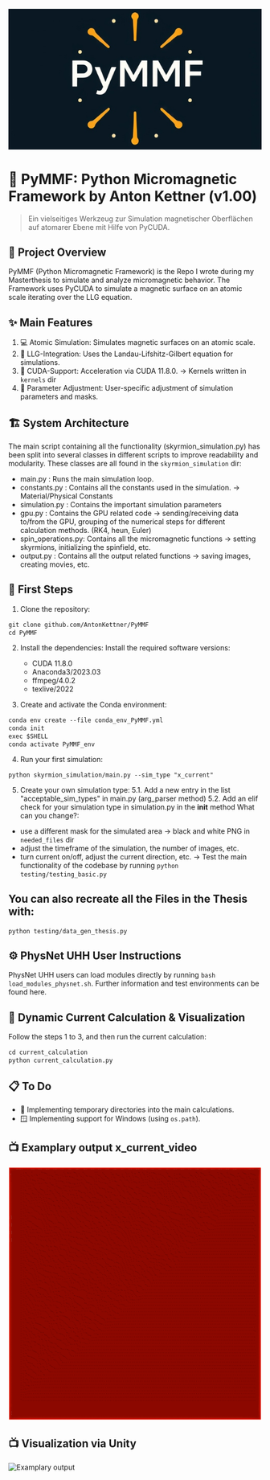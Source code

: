 ![PyMMF Logo](assets/PyMMF_logo_0.1.png)

# 🧲 PyMMF: Python Micromagnetic Framework by Anton Kettner (v1.00)

> Ein vielseitiges Werkzeug zur Simulation magnetischer Oberflächen auf atomarer Ebene mit Hilfe von PyCUDA.

## 🚀 Project Overview

PyMMF (Python Micromagnetic Framework) is the Repo I wrote during my Masterthesis to simulate and analyze micromagnetic behavior. The Framework uses PyCUDA to simulate a magnetic surface on an atomic scale iterating over the LLG equation.

## ✨ Main Features

1. 💻 Atomic Simulation: Simulates magnetic surfaces on an atomic scale.
2. 🔄 LLG-Integration: Uses the Landau-Lifshitz-Gilbert equation for simulations.
3. 🚀 CUDA-Support: Acceleration via CUDA 11.8.0. -> Kernels written in `kernels` dir
4. 🔧 Parameter Adjustment: User-specific adjustment of simulation parameters and masks.

## 🏗️ System Architecture

The main script containing all the functionality (skyrmion_simulation.py) has been split into several classes in different scripts to improve readability and modularity.
These classes are all found in the `skyrmion_simulation` dir:
- main.py           : Runs the main simulation loop.
- constants.py      : Contains all the constants used in the simulation. -> Material/Physical Constants
- simulation.py     : Contains the important simulation parameters
- gpu.py            : Contains the GPU related code -> sending/receiving data to/from the GPU, grouping of the numerical steps for different calculation methods. (RK4, heun, Euler)
- spin_operations.py: Contains all the micromagnetic functions -> setting skyrmions, initializing the spinfield, etc.
- output.py         : Contains all the output related functions -> saving images, creating movies, etc.

## 🚀 First Steps

1. Clone the repository:   
```shell 
git clone github.com/AntonKettner/PyMMF
cd PyMMF
```

2. Install the dependencies: Install the required software versions:
   - CUDA 11.8.0
   - Anaconda3/2023.03
   - ffmpeg/4.0.2
   - texlive/2022

3. Create and activate the Conda environment:
```shell 
conda env create --file conda_env_PyMMF.yml
conda init
exec $SHELL
conda activate PyMMF_env
```

4. Run your first simulation:
```shell
python skyrmion_simulation/main.py --sim_type "x_current"
```

5. Create your own simulation type:
5.1. Add a new entry in the list "acceptable_sim_types" in main.py (arg_parser method)
5.2. Add an elif check for your simulation type in simulation.py in the __init__ method
What can you change?:
- use a different mask for the simulated area -> black and white PNG in `needed_files` dir
- adjust the timeframe of the simulation, the number of images, etc.
- turn current on/off, adjust the current direction, etc.
-> Test the main functionality of the codebase by running `python testing/testing_basic.py`

## You can also recreate all the Files in the Thesis with:
```shell
python testing/data_gen_thesis.py
```

## ⚙️ PhysNet UHH User Instructions

PhysNet UHH users can load modules directly by running `bash load_modules_physnet.sh`. Further information and test environments can be found here.

## 🔄 Dynamic Current Calculation & Visualization

Follow the steps 1 to 3, and then run the current calculation:
```shell
cd current_calculation
python current_calculation.py
```


## 📋 To Do

- 📂 Implementing temporary directories into the main calculations.
- 🪟 Implementing support for Windows (using `os.path`).

## 📺 Examplary output x_current_video

![Examplary output](assets/skyrmion_x_current.gif)

## 📺 Visualization via Unity

![Examplary output](assets/skyrmion_Unity.gif)
